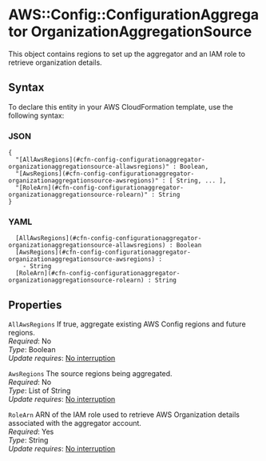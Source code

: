 # AWS::Config::ConfigurationAggregator OrganizationAggregationSource<a name="aws-properties-config-configurationaggregator-organizationaggregationsource"></a>

This object contains regions to set up the aggregator and an IAM role to retrieve organization details\.

## Syntax<a name="aws-properties-config-configurationaggregator-organizationaggregationsource-syntax"></a>

To declare this entity in your AWS CloudFormation template, use the following syntax:

### JSON<a name="aws-properties-config-configurationaggregator-organizationaggregationsource-syntax.json"></a>

```
{
  "[AllAwsRegions](#cfn-config-configurationaggregator-organizationaggregationsource-allawsregions)" : Boolean,
  "[AwsRegions](#cfn-config-configurationaggregator-organizationaggregationsource-awsregions)" : [ String, ... ],
  "[RoleArn](#cfn-config-configurationaggregator-organizationaggregationsource-rolearn)" : String
}
```

### YAML<a name="aws-properties-config-configurationaggregator-organizationaggregationsource-syntax.yaml"></a>

```
﻿  [AllAwsRegions](#cfn-config-configurationaggregator-organizationaggregationsource-allawsregions) : Boolean
﻿  [AwsRegions](#cfn-config-configurationaggregator-organizationaggregationsource-awsregions) : 
    - String
﻿  [RoleArn](#cfn-config-configurationaggregator-organizationaggregationsource-rolearn) : String
```

## Properties<a name="aws-properties-config-configurationaggregator-organizationaggregationsource-properties"></a>

`AllAwsRegions`  <a name="cfn-config-configurationaggregator-organizationaggregationsource-allawsregions"></a>
If true, aggregate existing AWS Config regions and future regions\.  
*Required*: No  
*Type*: Boolean  
*Update requires*: [No interruption](https://docs.aws.amazon.com/AWSCloudFormation/latest/UserGuide/using-cfn-updating-stacks-update-behaviors.html#update-no-interrupt)

`AwsRegions`  <a name="cfn-config-configurationaggregator-organizationaggregationsource-awsregions"></a>
The source regions being aggregated\.  
*Required*: No  
*Type*: List of String  
*Update requires*: [No interruption](https://docs.aws.amazon.com/AWSCloudFormation/latest/UserGuide/using-cfn-updating-stacks-update-behaviors.html#update-no-interrupt)

`RoleArn`  <a name="cfn-config-configurationaggregator-organizationaggregationsource-rolearn"></a>
ARN of the IAM role used to retrieve AWS Organization details associated with the aggregator account\.  
*Required*: Yes  
*Type*: String  
*Update requires*: [No interruption](https://docs.aws.amazon.com/AWSCloudFormation/latest/UserGuide/using-cfn-updating-stacks-update-behaviors.html#update-no-interrupt)